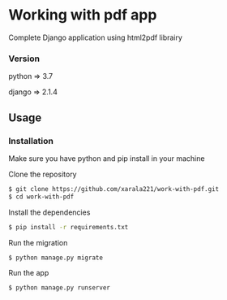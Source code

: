 # Working with pdf app

Complete Django application using html2pdf librairy

### Version
python => 3.7

django => 2.1.4

## Usage


### Installation

Make sure you have python and pip install in your machine

Clone the repository
```sh
$ git clone https://github.com/xarala221/work-with-pdf.git
$ cd work-with-pdf
```
Install the dependencies

```sh
$ pip install -r requirements.txt
```
Run the migration

```sh
$ python manage.py migrate
```
Run the app
```sh
$ python manage.py runserver
```

